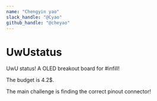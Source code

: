 ```yaml
---
name: "Chengyin yao"
slack_handle: "@Cyao"
github_handle: "@cheyao"
---
```


# UwUstatus

UwU status! A OLED breakout board for #infill!

The budget is 4.2$.

The main challenge is finding the correct pinout connector!

